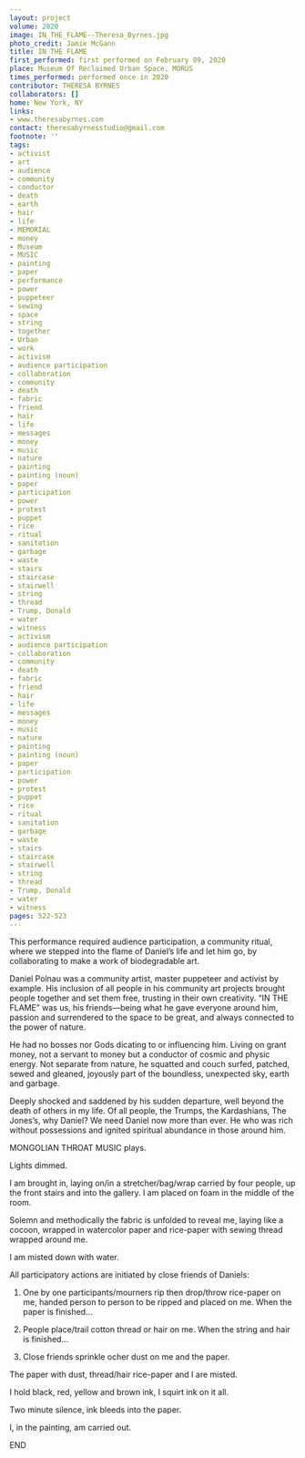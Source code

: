 ```yaml
---
layout: project
volume: 2020
image: IN_THE_FLAME--Theresa_Byrnes.jpg
photo_credit: Jamie McGann
title: IN THE FLAME
first_performed: first performed on February 09, 2020
place: Museum Of Reclaimed Urban Space, MORUS
times_performed: performed once in 2020
contributor: THERESA BYRNES
collaborators: []
home: New York, NY
links:
- www.theresabyrnes.com
contact: theresabyrnesstudio@gmail.com
footnote: ''
tags:
- activist
- art
- audience
- community
- conductor
- death
- earth
- hair
- life
- MEMORIAL
- money
- Museum
- MUSIC
- painting
- paper
- performance
- power
- puppeteer
- sewing
- space
- string
- together
- Urban
- work
- activism
- audience participation
- collaboration
- community
- death
- fabric
- friend
- hair
- life
- messages
- money
- music
- nature
- painting
- painting (noun)
- paper
- participation
- power
- protest
- puppet
- rice
- ritual
- sanitation
- garbage
- waste
- stairs
- staircase
- stairwell
- string
- thread
- Trump, Donald
- water
- witness
- activism
- audience participation
- collaboration
- community
- death
- fabric
- friend
- hair
- life
- messages
- money
- music
- nature
- painting
- painting (noun)
- paper
- participation
- power
- protest
- puppet
- rice
- ritual
- sanitation
- garbage
- waste
- stairs
- staircase
- stairwell
- string
- thread
- Trump, Donald
- water
- witness
pages: 522-523
---
```


This performance required audience participation, a community ritual, where we stepped into the flame of Daniel’s life and let him go, by collaborating to make a work of biodegradable art.

Daniel Polnau was a community artist, master puppeteer and activist by example. His inclusion of all people in his community art projects brought people together and set them free, trusting in their own creativity. “IN THE FLAME” was us, his friends—being what he gave everyone around him, passion and surrendered to the space to be great, and always connected to the power of nature.

He had no bosses nor Gods dicating to or influencing him. Living on grant money, not a servant to money but a conductor of cosmic and physic energy. Not separate from nature, he squatted and couch surfed, patched, sewed and gleaned, joyously part of the boundless, unexpected sky, earth and garbage.

Deeply shocked and saddened by his sudden departure, well beyond the death of others in my life. Of all people, the Trumps, the Kardashians, The Jones’s, why Daniel? We need Daniel now more than ever. He who was rich without possessions and ignited spiritual abundance in those around him.

MONGOLIAN THROAT MUSIC plays.

Lights dimmed.

I am brought in, laying on/in a stretcher/bag/wrap carried by four people, up the front stairs and into the gallery. I am placed on foam in the middle of the room.

Solemn and methodically the fabric is unfolded to reveal me, laying like a cocoon, wrapped in watercolor paper and rice-paper with sewing thread wrapped around me.

I am misted down with water. 

All participatory actions are initiated by close friends of Daniels:

1. One by one participants/mourners rip then drop/throw rice-paper on me, handed person to person to be ripped and placed on me. When the paper is finished…

2. People place/trail cotton thread or hair on me. When the string and hair is finished…

3. Close friends sprinkle ocher dust on me and the paper.

The paper with dust, thread/hair rice-paper and I are misted. 

I hold black, red, yellow and brown ink, I squirt ink on it all.

Two minute silence, ink bleeds into the paper.

I, in the painting, am carried out.

	 

END